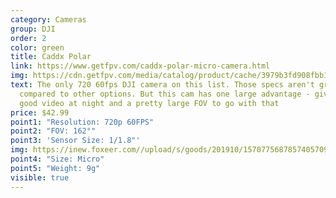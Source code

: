 ```yaml
---
category: Cameras
group: DJI
order: 2
color: green
title: Caddx Polar
link: https://www.getfpv.com/caddx-polar-micro-camera.html
img: https://cdn.getfpv.com/media/catalog/product/cache/3979b3fd908fbb12b31974edb6316b2e/c/a/caddx-polar-micro_camera-silver_1.jpg
text: The only 720 60fps DJI camera on this list. Those specs aren't great
  compared to other options. But this cam has one large advantage - giving you
  good video at night and a pretty large FOV to go with that
price: $42.99
point1: "Resolution: 720p 60FPS"
point2: "FOV: 162°"
point3: 'Sensor Size: 1/1.8"'
img: https://inew.foxeer.com//upload/s/goods/201910/1570775687857405709.images.400x400.jpg
point4: "Size: Micro"
point5: "Weight: 9g"
visible: true
---
```

